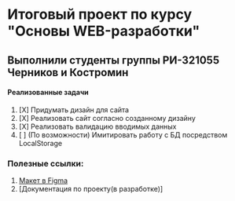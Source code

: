 # Итоговый проект по курсу "Основы WEB-разработки" 
## Выполнили студенты группы РИ-321055 Черников и Костромин


#### Реализованные задачи
1. [X] Придумать дизайн для сайта
2. [X] Реализовать сайт согласно созданному дизайну
4. [X] Реализовать валидацию вводимых данных 
5. [ ] (По возможности) Имитировать работу с БД посредством LocalStorage



### Полезные ссылки:
1. [Макет в Figma](https://www.figma.com/design/1BHkgOF78C06vdTycavZCY/Web_course_site?node-id=4-2&t=TiJ0XWgRoqAqCYS1-1)
2. [Документация по проекту(в разработке)]
